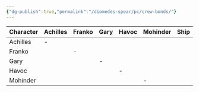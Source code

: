 ```yaml
---
{"dg-publish":true,"permalink":"/diomedes-spear/pc/crew-bonds/"}
---
```



| Character | Achilles | Franko | Gary | Havoc | Mohinder | Ship |
| --------- | -------- | ------ | ---- | ----- | -------- | ---- |
| Achilles  | -        |        |      |       |          |      |
| Franko    |          | -      |      |       |          |      |
| Gary      |          |        | -    |       |          |      |
| Havoc     |          |        |      | -     |          |      |
| Mohinder  |          |        |      |       | -        |      |

